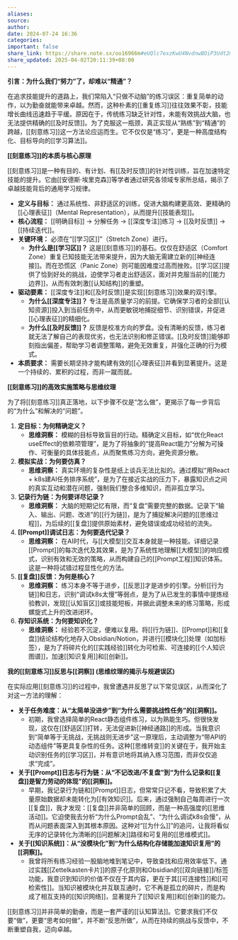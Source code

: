 ```yaml
---
aliases:
source:
author:
date: 2024-07-24 16:36
categories:
important: false
share_link: https://share.note.sx/oo16966m#eUQlc7exzKwU4NvdnwBOiP3Udt2m0s1F61r3SvPGofA
share_updated: 2025-04-02T20:11:39+08:00
---
```


**引言：为什么我们“努力”了，却难以“精通”？**

在追求技能提升的道路上，我们常陷入“只做不动脑”的练习误区：重复简单的动作，以为勤奋就能带来卓越。然而，这种朴素的[[重复练习]]往往效果不彰，技能增长曲线迅速趋于平缓。原因在于，传统练习缺乏针对性，未能有效挑战大脑，也无法提供精确的[[及时反馈]]。为了克服这一瓶颈，真正实现从“熟练”到“精通”的跨越，[[刻意练习]]这一方法论应运而生。它不仅仅是“练习”，更是一种高度结构化、目标导向的[[学习算法]]。

**[[刻意练习]]的本质与核心原理**

[[刻意练习]]是一种有目的、有计划、有[[及时反馈]]的针对性训练，旨在加速特定技能的提升。它由[[安德斯·埃里克森]]等学者通过研究各领域专家所总结，揭示了卓越技能背后的通用学习规律。

*   **定义与目标：** 通过系统性、非舒适区的训练，促进大脑构建更高效、更精确的[[心理表征]]（Mental Representation），从而提升[[技能表现]]。
*   **核心流程：** [[明确目标]] -> 分解任务 -> [[深度专注]]练习 -> [[及时反馈]] -> [[持续迭代]]。
*   **关键环境：** 必须在“[[学习区]]”（Stretch Zone）进行。
    *   **为什么是[[学习区]]？** 这是[[刻意练习]]的基石。仅仅在舒适区（Comfort Zone）重复已知技能无法带来提升，因为大脑无需建立新的[[神经连接]]。而在恐慌区（Panic Zone）则可能因难度过高而挫败。[[学习区]]提供了恰到好处的挑战，迫使学习者走出舒适区，面对并克服当前的[[能力边界]]，从而有效刺激[[认知结构]]的重塑。
*   **驱动要素：** [[深度专注]]和[[及时反馈]]是实现[[刻意练习]]效果的双引擎。
    *   **为什么[[深度专注]]？** 专注是高质量学习的前提。它确保学习者的全部[[认知资源]]投入到当前任务中，从而更敏锐地捕捉细节、识别错误，并促进[[心理表征]]的精细化。
    *   **为什么[[及时反馈]]？** 反馈是校准方向的罗盘。没有清晰的反馈，练习者就无法了解自己的表现优劣，也无法识别和修正错误。[[及时反馈]]能够即刻指出偏差，帮助学习者调整策略，避免无效重复，并强化正确的行为模式。
*   **本质要求：** 需要长期坚持才能构建有效的[[心理表征]]并看到显著提升。这是一个持续的、累积的过程，而非一蹴而就。

**[[刻意练习]]的高效实施策略与思维纹理**

为了将[[刻意练习]]真正落地，以下步骤不仅是“怎么做”，更揭示了每一步背后的“为什么”和解决的“问题”。

1.  **定目标：为何精确定义？**
    *   **思维洞察：** 模糊的目标导致盲目的行动。精确定义目标，如“优化React useEffect的依赖项管理”，是为了将抽象的“提高React能力”分解为可操作、可衡量的具体技能点，从而聚焦练习方向，避免资源分散。
2.  **模拟实战：为何要仿真？**
    *   **思维洞察：** 真实环境的复杂性是纸上谈兵无法比拟的。通过模拟“用React + k8s建AI任务排序系统”，是为了在接近实战的压力下，暴露知识点之间的真实互动和潜在问题，强制我们整合多维知识，而非孤立学习。
3.  **记录行为链：为何要详尽记录？**
    *   **思维洞察：** 大脑的短期记忆有限，而“复盘”需要完整的数据。记录下“输入、输出、问题、改进”的[[行为链]]，是为了捕捉解决问题的[[思维过程]]，为后续的[[复盘]]提供原始素材，避免错误或成功经验的流失。
4.  **[[Prompt]]调试日志：为何要迭代记录？**
    *   **思维洞察：** 在AI时代，与[[大模型]]交互本身就是一种技能。详细记录[[Prompt]]的每次迭代及其效果，是为了系统性地理解[[大模型]]的响应模式，识别有效和无效的策略，从而构建自己的[[Prompt工程]]知识体系。这是一种将试错过程显性化的方法。
5.  **[[复盘]]反馈：为何是核心？**
    *   **思维洞察：** 练习本身不等于进步，[[反思]]才是进步的引擎。分析[[行为链]]和日志，识别“调试k8s太慢”等弱点，是为了从已发生的事情中提炼经验教训，发现[[认知盲区]]或技能短板，并据此调整未来的练习策略，形成螺旋式上升的改进闭环。
6.  **存知识系统：为何要知识化？**
    *   **思维洞察：** 经验若不沉淀，便难以复用。将[[行为链]]、[[Prompt]]和[[复盘]]结论结构化地存入Obsidian/Notion，并进行[[模块化]]处理（如加标签），是为了将碎片化的[[实践经验]]转化为可检索、可连接的[[个人知识图谱]]，加速[[知识复用]]和[[创新]]。

**我的[[刻意练习]]反思与[[洞察]] (思维纹理的揭示与规避误区)**

在实际应用[[刻意练习]]的过程中，我曾遭遇并反思了以下常见误区，从而深化了对这一方法的理解：

*   **关于任务难度：从“太简单没进步”到“为什么需要挑战性任务”的[[洞察]]。**
    *   初期，我曾选择简单的React静态组件练习，以为熟能生巧。但很快发现，这仅在[[舒适区]]打转，无法促进新[[神经通路]]的形成。当我意识到“简单等于无挑战，无挑战则无进步”这一原理后，主动调整为“带API的动态组件”等更具复杂性的任务。这种[[思维转变]]的关键在于，我开始主动识别任务的[[学习区]]，并有意识地将其纳入练习范围，而非仅仅追求“完成”。
*   **关于[[Prompt]]日志与行为链：从“不记改进/不复盘”到“为什么记录和[[复盘]]是智力劳动的体现”的[[洞察]]。**
    *   早期，我记录行为链和[[Prompt]]日志，但常常只记不看，导致积累了大量原始数据却未能转化为[[有效知识]]。后来，通过强制自己每周进行一次[[复盘]]，我才发现：[[复盘]]并非简单的回顾，而是一种高强度的[[思维活动]]。它迫使我去分析“为什么Prompt会乱”、“为什么调试k8s会慢”，从而从问题表面深入到其根本原因。这种对“[[为什么]]”的追问，让我将看似无序的记录转化为清晰的[[问题解决]]路径和可复用的[[思维模式]]。
*   **关于[[知识系统]]：从“没模块化”到“为什么结构化存储能加速知识复用”的[[洞察]]。**
    *   我曾将所有练习经验一股脑地堆到笔记中，导致查找和应用效率低下。通过实践[[Zettelkasten卡片]]的原子化原则和Obsidian的[[双向链接]]/标签功能，我意识到知识的价值不仅在于其内容，更在于其[[可连接性]]和[[可检索性]]。当知识被模块化并互联互通时，它不再是孤立的碎片，而是构成了相互支持的[[知识网络]]，显著提升了[[知识复用]]和[[创新]]的能力。

[[刻意练习]]并非简单的勤奋，而是一套严谨的[[认知算法]]。它要求我们不仅要“做”，更要“思考如何做”，并不断“反思所做”，从而在持续的挑战与反馈中，不断重塑自我，迈向卓越。